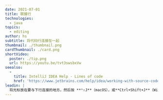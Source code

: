 ```yaml
---
date: 2021-07-01
title: 联接行
technologies:
  - java
topics:
  - editing
author: hs
subtitle: 将代码行连接在一起
thumbnail: ./thumbnail.png
cardThumbnail: ./card.png
shortVideo:
  poster: ./tip.png
  url: https://youtu.be/tvt3swsbxVw
seealso:
  - 
    title: IntelliJ IDEA Help - Lines of code
    href: 'https://www.jetbrains.com/help/idea/working-with-source-code.html#editor_lines_code_blocks'
leadin: |
  将光标放在要与下行连接的地方，然后按 **⌃⇧J**（macOS），或**Ctrl+Shift+J**（Windows/Linux），来连接代码行。
---
```


